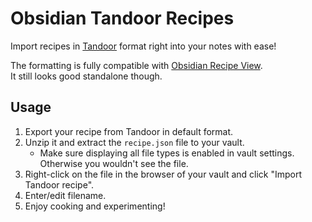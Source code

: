 # Obsidian Tandoor Recipes

Import recipes in [Tandoor](https://docs.tandoor.dev) format right into your notes with ease!

The formatting is fully compatible with [Obsidian Recipe View](https://obsidian-recipe-view.readthedocs.io).  
It still looks good standalone though.


## Usage

1. Export your recipe from Tandoor in default format.
2. Unzip it and extract the `recipe.json` file to your vault.
    - Make sure displaying all file types is enabled in vault settings. Otherwise you wouldn't see the file.
3. Right-click on the file in the browser of your vault and click "Import Tandoor recipe".
4. Enter/edit filename.
5. Enjoy cooking and experimenting!
